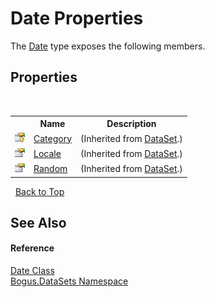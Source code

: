 # Date Properties
 

The <a href="T_Bogus_DataSets_Date">Date</a> type exposes the following members.


## Properties
&nbsp;<table><tr><th></th><th>Name</th><th>Description</th></tr><tr><td>![Protected property](media/protproperty.gif "Protected property")</td><td><a href="P_Bogus_DataSet_Category">Category</a></td><td> (Inherited from <a href="T_Bogus_DataSet">DataSet</a>.)</td></tr><tr><td>![Public property](media/pubproperty.gif "Public property")</td><td><a href="P_Bogus_DataSet_Locale">Locale</a></td><td> (Inherited from <a href="T_Bogus_DataSet">DataSet</a>.)</td></tr><tr><td>![Public property](media/pubproperty.gif "Public property")</td><td><a href="P_Bogus_DataSet_Random">Random</a></td><td> (Inherited from <a href="T_Bogus_DataSet">DataSet</a>.)</td></tr></table>&nbsp;
<a href="#date-properties">Back to Top</a>

## See Also


#### Reference
<a href="T_Bogus_DataSets_Date">Date Class</a><br /><a href="N_Bogus_DataSets">Bogus.DataSets Namespace</a><br />